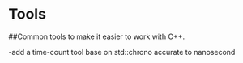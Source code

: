 # Tools
##Common tools to make it easier to work with C++.

-add a time-count tool base on std::chrono accurate to nanosecond
